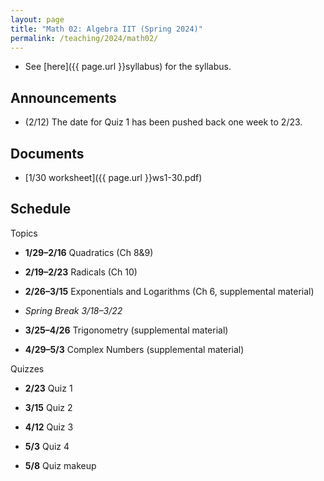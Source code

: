 ```yaml
---
layout: page
title: "Math 02: Algebra IIT (Spring 2024)"
permalink: /teaching/2024/math02/
---
```


* See [here]({{ page.url }}syllabus) for the syllabus.


Announcements
-------------

* (2/12) The date for Quiz 1 has been pushed back one week to 2/23.

Documents
---------

* [1/30 worksheet]({{ page.url }}ws1-30.pdf)


Schedule
--------

Topics

* **1/29–2/16** Quadratics (Ch 8&9)

* **2/19–2/23** Radicals (Ch 10)

* **2/26–3/15** Exponentials and Logarithms (Ch 6, supplemental material)

* *Spring Break 3/18–3/22*

* **3/25–4/26** Trigonometry (supplemental material)

* **4/29–5/3** Complex Numbers (supplemental material)

Quizzes

* **2/23** Quiz 1

* **3/15** Quiz 2

* **4/12** Quiz 3

* **5/3** Quiz 4

* **5/8** Quiz makeup
